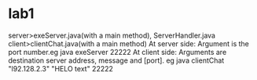 lab1
====
server>exeServer.java(with a main method), ServerHandler.java
client>clientChat.java(with a main method)
At server side: Argument is the port number.eg java exeServer 22222
At client side: Arguments are destination server address, message and [port]. eg java clientChat "l92.128.2.3" "HELO text" 22222
